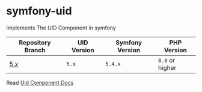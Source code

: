 # symfony-uid
Implements The UID Component in symfony

| Repository Branch | UID       Version | Symfony Version | PHP Version     |
|-------------------|-------------------|-----------------|-----------------|
| [5.x][2]          | `5.x`             | `5.4.x`         | `8.0` or higher |


Read [Uid Component Docs][1]

[1]: https://symfony.com/components/Uid
[2]: https://github.com/habibun/symfony-uid/tree/5.x

